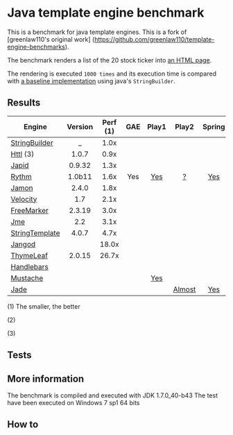 # Java template engine benchmark
This is a benchmark for java template engines. 
This is a fork of [greenlaw110's original work] (https://github.com/greenlaw110/template-engine-benchmarks).

The benchmark renders a list of the 20 stock ticker into [an HTML page](https://rawgithub.com/PerfectCarl/template-engine-benchmarks/master/output/stringbuilder.html).

The rendering is executed `1000 times` and its execution time is compared with [a baseline implementation](stringbuilder.md) using java's `StringBuilder`.


## Results 

| Engine                                                 | Version     | Perf (1) | GAE | Play1 | Play2 | Spring | Ninja | C# | Javascript |
| -------------------------------------------------------|:-----------:|:--------:|:---:|:-----:|:-----:|:------:|:-----:|:--:|:----------:|
| [StringBuilder](stringbuilder.md)                      |    _        |   1.0x   |     |       |       |        |       |    |            | 
| [Httl](httl.md)  (3)                                   |  1.0.7      |   0.9x   |     |       |       |        |       |    |            |
| [Japid](japid.md)                                      |  0.9.32     |   1.3x   |     |       |       |        |       |    |            |
| [Rythm](rythm.md)                                      |  1.0b11     |   1.6x   | Yes | [Yes](https://github.com/greenlaw110/play-rythm) | [?](https://github.com/greenlaw110/Rythm/issues/204)| [Yes](https://github.com/greenlaw110/spring-rythm) | [Yes](https://github.com/ninjaframework/ninja-rythm)      |[Yes](http://haacked.com/archive/2011/01/06/razor-syntax-quick-reference.aspx/) |
| [Jamon](jamon.md)                                      |  2.4.0      |   1.8x   |     |       |       |        |       |    |            |
| [Velocity](velocity.md)                                |  1.7        |   2.1x   |     |       |       |        |       |    |            |
| [FreeMarker](freemarker.md)                            |  2.3.19     |   3.0x   |     |       |       |        |       |    |            |
| [Jme](jme.md)                                          |  2.2        |   3.1x   |     |       |       |        |       |    |            |
| [StringTemplate](stringtemplate.md)                    |  4.0.7      |   4.7x   |     |       |       |        |       |    |            |
| [Jangod](jangod.md)                                    |             |  18.0x   |     |       |       |        |       |    |            |
| [ThymeLeaf](thymeleaf.md)                              |  2.0.15     |  26.7x   |     |       |       |        |       |    |            |
| [Handlebars](http://jknack.github.io/handlebars.java/) |             |          |     |       |       |        |       |    | [Yes](http://handlebarsjs.com/) |
| [Mustache](https://github.com/spullara/mustache.java/) |             |          |     | [Yes](http://www.playframework.com/modules/mustache)       |       |        |[Yes](https://github.com/kpacha/ninja-mustache)       |    | [Yes](http://mustache.github.com/mustache.5.html/) |
| [Jade](https://github.com/neuland/jade4j)              |             |          |     |       | [Almost](http://stackoverflow.com/a/16917876/740464)|[Yes](https://github.com/neuland/spring-jade4j)|[Yes](https://github.com/mysu/jade4ninja)     | [Yes](http://stackoverflow.com/a/10569528/740464)| [Yes](http://jade-lang.com/) |

(1) The smaller, the better

(2)

(3) 

## Tests

## More information 

The benchmark is compiled and executed with JDK 1.7.0_40-b43
The test have been executed on Windows 7 sp1 64 bits 

## How to 
